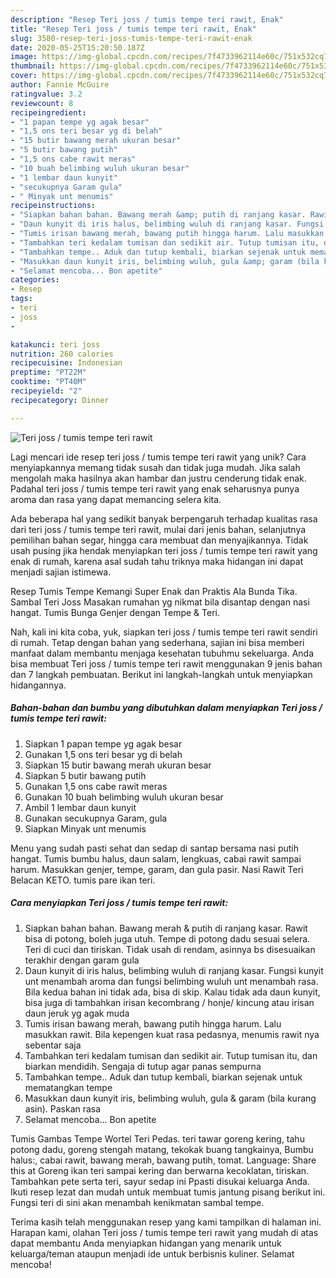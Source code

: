 ```yaml
---
description: "Resep Teri joss / tumis tempe teri rawit, Enak"
title: "Resep Teri joss / tumis tempe teri rawit, Enak"
slug: 3580-resep-teri-joss-tumis-tempe-teri-rawit-enak
date: 2020-05-25T15:20:50.187Z
image: https://img-global.cpcdn.com/recipes/7f4733962114e60c/751x532cq70/teri-joss-tumis-tempe-teri-rawit-foto-resep-utama.jpg
thumbnail: https://img-global.cpcdn.com/recipes/7f4733962114e60c/751x532cq70/teri-joss-tumis-tempe-teri-rawit-foto-resep-utama.jpg
cover: https://img-global.cpcdn.com/recipes/7f4733962114e60c/751x532cq70/teri-joss-tumis-tempe-teri-rawit-foto-resep-utama.jpg
author: Fannie McGuire
ratingvalue: 3.2
reviewcount: 8
recipeingredient:
- "1 papan tempe yg agak besar"
- "1,5 ons teri besar yg di belah"
- "15 butir bawang merah ukuran besar"
- "5 butir bawang putih"
- "1,5 ons cabe rawit meras"
- "10 buah belimbing wuluh ukuran besar"
- "1 lembar daun kunyit"
- "secukupnya Garam gula"
- " Minyak unt menumis"
recipeinstructions:
- "Siapkan bahan bahan. Bawang merah &amp; putih di ranjang kasar. Rawit bisa di potong, boleh juga utuh. Tempe di potong dadu sesuai selera. Teri di cuci dan tiriskan. Tidak usah di rendam, asinnya bs disesuaikan terakhir dengan garam gula"
- "Daun kunyit di iris halus, belimbing wuluh di ranjang kasar. Fungsi kunyit unt menambah aroma dan fungsi belimbing wuluh unt menambah rasa. Bila kedua bahan ini tidak ada, bisa di skip. Kalau tidak ada daun kunyit, bisa juga di tambahkan irisan kecombrang / honje/ kincung atau irisan daun jeruk yg agak muda"
- "Tumis irisan bawang merah, bawang putih hingga harum. Lalu masukkan rawit. Bila kepengen kuat rasa pedasnya, menumis rawit nya sebentar saja"
- "Tambahkan teri kedalam tumisan dan sedikit air. Tutup tumisan itu, dan biarkan mendidih. Sengaja di tutup agar panas sempurna"
- "Tambahkan tempe.. Aduk dan tutup kembali, biarkan sejenak untuk mematangkan tempe"
- "Masukkan daun kunyit iris, belimbing wuluh, gula &amp; garam (bila kurang asin). Paskan rasa"
- "Selamat mencoba... Bon apetite"
categories:
- Resep
tags:
- teri
- joss
- 

katakunci: teri joss  
nutrition: 260 calories
recipecuisine: Indonesian
preptime: "PT22M"
cooktime: "PT40M"
recipeyield: "2"
recipecategory: Dinner

---
```



![Teri joss / tumis tempe teri rawit](https://img-global.cpcdn.com/recipes/7f4733962114e60c/751x532cq70/teri-joss-tumis-tempe-teri-rawit-foto-resep-utama.jpg)

Lagi mencari ide resep teri joss / tumis tempe teri rawit yang unik? Cara menyiapkannya memang tidak susah dan tidak juga mudah. Jika salah mengolah maka hasilnya akan hambar dan justru cenderung tidak enak. Padahal teri joss / tumis tempe teri rawit yang enak seharusnya punya aroma dan rasa yang dapat memancing selera kita.

Ada beberapa hal yang sedikit banyak berpengaruh terhadap kualitas rasa dari teri joss / tumis tempe teri rawit, mulai dari jenis bahan, selanjutnya pemilihan bahan segar, hingga cara membuat dan menyajikannya. Tidak usah pusing jika hendak menyiapkan teri joss / tumis tempe teri rawit yang enak di rumah, karena asal sudah tahu triknya maka hidangan ini dapat menjadi sajian istimewa.

Resep Tumis Tempe Kemangi Super Enak dan Praktis Ala Bunda Tika. Sambal Teri Joss Masakan rumahan yg nikmat bila disantap dengan nasi hangat. Tumis Bunga Genjer dengan Tempe &amp; Teri.


Nah, kali ini kita coba, yuk, siapkan teri joss / tumis tempe teri rawit sendiri di rumah. Tetap dengan bahan yang sederhana, sajian ini bisa memberi manfaat dalam membantu menjaga kesehatan tubuhmu sekeluarga. Anda bisa membuat Teri joss / tumis tempe teri rawit menggunakan 9 jenis bahan dan 7 langkah pembuatan. Berikut ini langkah-langkah untuk menyiapkan hidangannya.

<!--inarticleads1-->

##### Bahan-bahan dan bumbu yang dibutuhkan dalam menyiapkan Teri joss / tumis tempe teri rawit:

1. Siapkan 1 papan tempe yg agak besar
1. Gunakan 1,5 ons teri besar yg di belah
1. Siapkan 15 butir bawang merah ukuran besar
1. Siapkan 5 butir bawang putih
1. Gunakan 1,5 ons cabe rawit meras
1. Gunakan 10 buah belimbing wuluh ukuran besar
1. Ambil 1 lembar daun kunyit
1. Gunakan secukupnya Garam, gula
1. Siapkan  Minyak unt menumis


Menu yang sudah pasti sehat dan sedap di santap bersama nasi putih hangat. Tumis bumbu halus, daun salam, lengkuas, cabai rawit sampai harum. Masukkan genjer, tempe, garam, dan gula pasir. Nasi Rawit Teri Belacan KETO. tumis pare ikan teri. 

<!--inarticleads2-->

##### Cara menyiapkan Teri joss / tumis tempe teri rawit:

1. Siapkan bahan bahan. Bawang merah &amp; putih di ranjang kasar. Rawit bisa di potong, boleh juga utuh. Tempe di potong dadu sesuai selera. Teri di cuci dan tiriskan. Tidak usah di rendam, asinnya bs disesuaikan terakhir dengan garam gula
1. Daun kunyit di iris halus, belimbing wuluh di ranjang kasar. Fungsi kunyit unt menambah aroma dan fungsi belimbing wuluh unt menambah rasa. Bila kedua bahan ini tidak ada, bisa di skip. Kalau tidak ada daun kunyit, bisa juga di tambahkan irisan kecombrang / honje/ kincung atau irisan daun jeruk yg agak muda
1. Tumis irisan bawang merah, bawang putih hingga harum. Lalu masukkan rawit. Bila kepengen kuat rasa pedasnya, menumis rawit nya sebentar saja
1. Tambahkan teri kedalam tumisan dan sedikit air. Tutup tumisan itu, dan biarkan mendidih. Sengaja di tutup agar panas sempurna
1. Tambahkan tempe.. Aduk dan tutup kembali, biarkan sejenak untuk mematangkan tempe
1. Masukkan daun kunyit iris, belimbing wuluh, gula &amp; garam (bila kurang asin). Paskan rasa
1. Selamat mencoba... Bon apetite


Tumis Gambas Tempe Wortel Teri Pedas. teri tawar goreng kering, tahu potong dadu, goreng stengah matang, tekokak buang tangkainya, Bumbu halus:, cabai rawit, bawang merah, bawang putih, tomat. Language: Share this at Goreng ikan teri sampai kering dan berwarna kecoklatan, tiriskan. Tambahkan pete serta teri, sayur sedap ini Ppasti disukai keluarga Anda. Ikuti resep lezat dan mudah untuk membuat tumis jantung pisang berikut ini. Fungsi teri di sini akan menambah kenikmatan sambal tempe. 

Terima kasih telah menggunakan resep yang kami tampilkan di halaman ini. Harapan kami, olahan Teri joss / tumis tempe teri rawit yang mudah di atas dapat membantu Anda menyiapkan hidangan yang menarik untuk keluarga/teman ataupun menjadi ide untuk berbisnis kuliner. Selamat mencoba!
